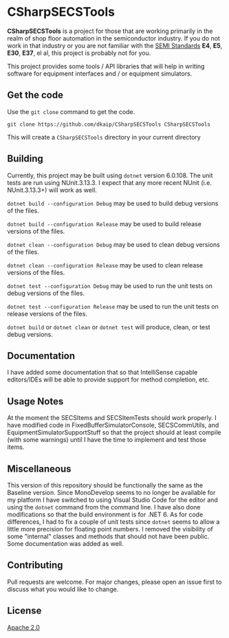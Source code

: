 # CSharpSECSTools

**CSharpSECSTools** is a project for those that are working primarily in the realm of shop floor automation in the semiconductor industry.
If you do not work in that industry or you are not familiar with the [SEMI Standards](www.semi.org/en/standards)
**E4**, **E5**, **E30**, **E37**, el al, this project is probably not for you.

This project provides some tools / API libraries that will help
in writing software for equipment interfaces and / or equipment simulators.

## Get the code

Use the `git clone` command to get the code.

`git clone https://github.com/dkaip/CSharpSECSTools CSharpSECSTools`

This will create a `CSharpSECSTools` directory in your current directory

## Building

Currently, this project may be built using `dotnet` version 6.0.108. The unit tests are run using NUnit.3.13.3.  I expect that any more recent NUnit (i.e. NUnit.3.13.3+) will work as well.

`dotnet build --configuration Debug` may be used to build debug versions of the files.

`dotnet build --configuration Release` may be used to build release versions of the files.

`dotnet clean --configuration Debug` may be used to clean debug versions of the files.

`dotnet clean --configuration Release` may be used to clean release versions of the files.

`dotnet test --configuration Debug` may be used to run the unit tests on debug versions of the files.

`dotnet test --configuration Release` may be used to run the unit tests on release versions of the files.

`dotnet build` or `dotnet clean` or `dotnet test` will produce, clean, or test debug versions.

## Documentation

I have added some documentation that so that IntelliSense capable editors/IDEs will be able to provide support for method completion, etc.

## Usage Notes

At the moment the SECSItems and SECSItemTests should work properly.  I have modified code 
in FixedBufferSimulatorConsole, SECSCommUtils, and EquipmentSimulatorSupportStuff so that
the project should at least compile (with some warnings) until I have the time to implement
and test those items.

## Miscellaneous

This version of this repository should be functionally the same as the Baseline version.  Since MonoDevelop seems to no longer be available for my platform I have switched to using Visual Studio Code for the editor and using the `dotnet` command from the command line.  I have also done modifications so that the build environment is for .NET 6.  As for code differences, I had to fix a couple of unit tests since `dotnet` seems to allow a little more precision for floating point numbers.  I removed the visibility of some &quot;internal&quot; classes and methods that should not have been public.  Some documentation was added as well.

## Contributing

Pull requests are welcome. For major changes, please open an issue first to discuss what you would like to change.

## License

[Apache 2.0](http://www.apache.org/licenses/LICENSE-2.0)

